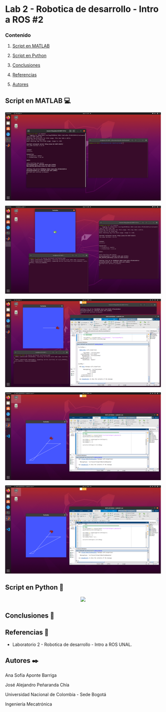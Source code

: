 # Lab 2 - Robotica de desarrollo - Intro a ROS #2

### Contenido

1. [Script en MATLAB](#script-en-matlab-computer)
2. [Script en Python](#script-en-python-snake)
3. [Conclusiones](#autores-blacknib)
5. [Referencias](#referencias-openbook)

6. [Autores](#autores-blacknib)


## Script en MATLAB :computer:

![1](/Lab2/mediaLab2/1roscore.png)

![2](/Lab2/mediaLab2/2rosrun.png)

![3](/Lab2/mediaLab2/3turtlePos.png)

![4](/Lab2/mediaLab2/4turtleTeleport.png)

![5](/Lab2/mediaLab2/5turtleTeleport.png)

## Script en Python :snake:



<p align="center"><img width="700" src="https://github.com/sofiaponteb/Labs-Robotica-2022-2/blob/main/mediaLab1/AJescribiendo.gif"></p>


## Conclusiones :page_facing_up:



## Referencias :open_book:
- Laboratorio 2 - Robotica de desarrollo - Intro a ROS UNAL.


## Autores :black_nib:
Ana Sofía Aponte Barriga

José Alejandro Peñaranda Chía

Universidad Nacional de Colombia - Sede Bogotá

Ingeniería Mecatrónica